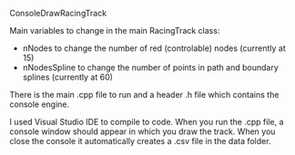 ConsoleDrawRacingTrack

Main variables to change in the main RacingTrack class:
* nNodes to change the number of red (controlable) nodes (currently at 15)
* nNodesSpline to change the number of points in path and boundary splines (currently at 60)

There is the main .cpp file to run and a header .h file which contains the console engine.

I used Visual Studio IDE to compile to code. When you run the .cpp file, a console window should appear in which you draw the track. When you close the console it automatically creates a .csv file in the data folder.
